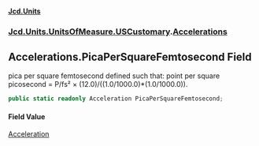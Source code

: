 #### [Jcd.Units](index 'index')
### [Jcd.Units.UnitsOfMeasure.USCustomary](Jcd.Units.UnitsOfMeasure.USCustomary 'Jcd.Units.UnitsOfMeasure.USCustomary').[Accelerations](Accelerations 'Jcd.Units.UnitsOfMeasure.USCustomary.Accelerations')

## Accelerations.PicaPerSquareFemtosecond Field

pica per square femtosecond defined such that: point per square picosecond = P/fs² ×
(12.0)/((1.0/1000.0)*(1.0/1000.0)).

```csharp
public static readonly Acceleration PicaPerSquareFemtosecond;
```

#### Field Value
[Acceleration](Acceleration 'Jcd.Units.UnitTypes.Acceleration')